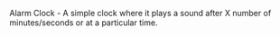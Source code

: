 Alarm Clock - A simple clock where it plays a sound 
after X number of minutes/seconds or at a particular time.

